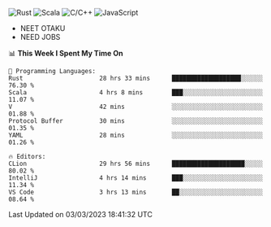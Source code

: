![Rust](https://img.shields.io/badge/Rust-000000?style=flat-square&logo=rust&logoColor=white)
![Scala](https://img.shields.io/badge/Scala-DC322F?style=flat-square&logo=Scala)
![C/C++](https://img.shields.io/badge/C++-00599c?style=flat-square&logo=C%2B%2B)
![JavaScript](https://img.shields.io/badge/JavaScript-323330?style=flat-square&logo=javascript&logoColor=F7DF1E)

- NEET OTAKU
- NEED JOBS

<!--START_SECTION:waka-->
📊 **This Week I Spent My Time On** 

```text
💬 Programming Languages: 
Rust                     28 hrs 33 mins      ███████████████████░░░░░░   76.30 % 
Scala                    4 hrs 8 mins        ███░░░░░░░░░░░░░░░░░░░░░░   11.07 % 
V                        42 mins             ░░░░░░░░░░░░░░░░░░░░░░░░░   01.88 % 
Protocol Buffer          30 mins             ░░░░░░░░░░░░░░░░░░░░░░░░░   01.35 % 
YAML                     28 mins             ░░░░░░░░░░░░░░░░░░░░░░░░░   01.26 % 

🔥 Editors: 
CLion                    29 hrs 56 mins      ████████████████████░░░░░   80.02 % 
IntelliJ                 4 hrs 14 mins       ███░░░░░░░░░░░░░░░░░░░░░░   11.34 % 
VS Code                  3 hrs 13 mins       ██░░░░░░░░░░░░░░░░░░░░░░░   08.64 % 
```


 Last Updated on 03/03/2023 18:41:32 UTC
<!--END_SECTION:waka-->

